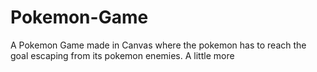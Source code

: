 # Pokemon-Game
A Pokemon Game made in Canvas where the pokemon has to reach the goal escaping from its pokemon enemies. A little more
